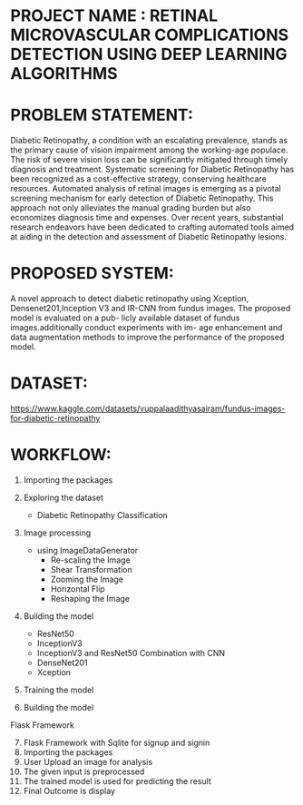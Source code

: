 # PROJECT NAME :  RETINAL MICROVASCULAR COMPLICATIONS DETECTION USING DEEP LEARNING ALGORITHMS

# PROBLEM STATEMENT:
 Diabetic Retinopathy, a condition with an escalating prevalence, stands as the primary cause of vision impairment among the working-age populace. The risk of severe vision loss can be significantly mitigated through timely diagnosis and treatment. Systematic screening for Diabetic Retinopathy has been recognized as a cost-effective strategy, conserving healthcare resources. Automated analysis of retinal images is emerging as a pivotal screening mechanism for early detection of Diabetic Retinopathy. This approach not only alleviates the manual grading burden but also economizes diagnosis time and expenses. Over recent years, substantial research endeavors have been dedicated to crafting automated tools aimed at aiding in the detection and assessment of Diabetic Retinopathy lesions.

# PROPOSED SYSTEM: 
A novel approach to detect diabetic retinopathy using Xception, Densenet201,Inception V3 and IR-CNN from fundus images. The proposed model is evaluated on a pub- licly available dataset of fundus images.additionally conduct experiments with im- age enhancement and data augmentation methods to improve the performance of the proposed model.

# DATASET:
https://www.kaggle.com/datasets/vuppalaadithyasairam/fundus-images-for-diabetic-retinopathy 

# WORKFLOW:
1. Importing the packages
2. Exploring the dataset 
	- Diabetic Retinopathy Classification
3. Image processing
	- using ImageDataGenerator
		- Re-scaling the Image
		- Shear Transformation
		- Zooming the Image
		- Horizontal Flip 
		- Reshaping the Image 
	
	
4. Building the model 
    - ResNet50
    - InceptionV3
    - InceptionV3 and ResNet50 Combination with CNN
    - DenseNet201
    - Xception
5. Training the model
6. Building the model 


Flask Framework
 
7. Flask Framework with Sqlite for signup and signin
8. Importing the packages
9. User Upload an image for analysis
10. The given input is preprocessed 
11. The trained model is used for predicting the result
12. Final Outcome is display
